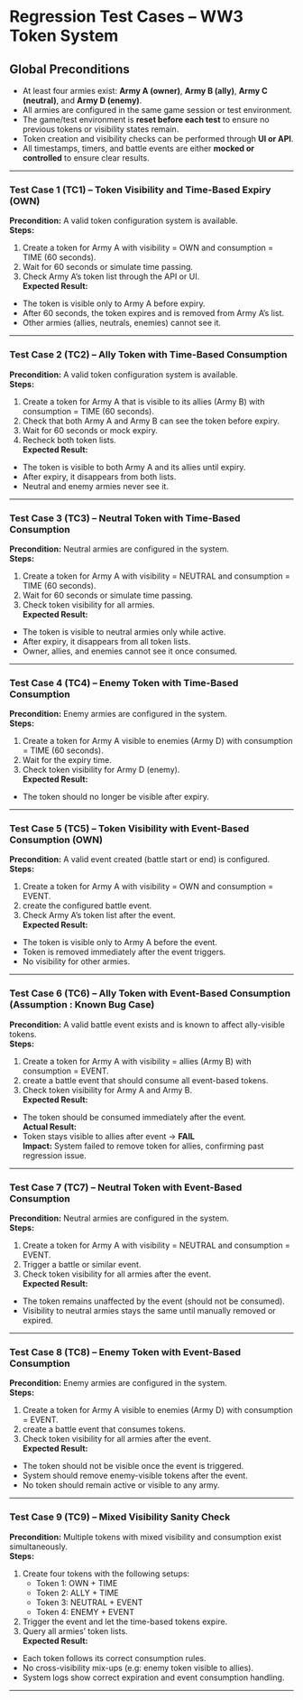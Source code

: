 # Regression Test Cases – WW3 Token System

## Global Preconditions

- At least four armies exist: **Army A (owner)**, **Army B (ally)**, **Army C (neutral)**, and **Army D (enemy)**.  
- All armies are configured in the same game session or test environment.  
- The game/test environment is **reset before each test** to ensure no previous tokens or visibility states remain.  
- Token creation and visibility checks can be performed through **UI or API**.  
- All timestamps, timers, and battle events are either **mocked or controlled** to ensure clear results.  


---

### Test Case 1 (TC1) – Token Visibility and Time-Based Expiry (OWN)
**Precondition:** A valid token configuration system is available.  
**Steps:**  
1. Create a token for Army A with visibility = OWN and consumption = TIME (60 seconds).  
2. Wait for 60 seconds or simulate time passing.  
3. Check Army A’s token list through the API or UI.  
**Expected Result:**  
- The token is visible only to Army A before expiry.  
- After 60 seconds, the token expires and is removed from Army A’s list.  
- Other armies (allies, neutrals, enemies) cannot see it.

---

### Test Case 2 (TC2) – Ally Token with Time-Based Consumption
**Precondition:** A valid token configuration system is available.  
**Steps:**  
1. Create a token for Army A that is visible to its allies (Army B) with consumption = TIME (60 seconds).  
2. Check that both Army A and Army B can see the token before expiry.  
3. Wait for 60 seconds or mock expiry.  
4. Recheck both token lists.  
**Expected Result:**  
- The token is visible to both Army A and its allies until expiry.  
- After expiry, it disappears from both lists.  
- Neutral and enemy armies never see it.

---

### Test Case 3 (TC3) – Neutral Token with Time-Based Consumption
**Precondition:** Neutral armies are configured in the system.  
**Steps:**  
1. Create a token for Army A with visibility = NEUTRAL and consumption = TIME (60 seconds).  
2. Wait for 60 seconds or simulate time passing.  
3. Check token visibility for all armies.  
**Expected Result:**  
- The token is visible to neutral armies only while active.  
- After expiry, it disappears from all token lists.  
- Owner, allies, and enemies cannot see it once consumed.

---

### Test Case 4 (TC4) – Enemy Token with Time-Based Consumption
**Precondition:** Enemy armies are configured in the system.  
**Steps:**  
1. Create a token for Army A visible to enemies (Army D) with consumption = TIME (60 seconds).  
2. Wait for the expiry time.  
3. Check token visibility for Army D (enemy).  
**Expected Result:**  
- The token should no longer be visible after expiry.

---

### Test Case 5 (TC5) – Token Visibility with Event-Based Consumption (OWN)
**Precondition:** A valid event created (battle start or end) is configured.  
**Steps:**  
1. Create a token for Army A with visibility = OWN and consumption = EVENT.  
2. create the configured battle event.  
3. Check Army A’s token list after the event.  
**Expected Result:**  
- The token is visible only to Army A before the event.  
- Token is removed immediately after the event triggers.  
- No visibility for other armies.

---

### Test Case 6 (TC6) – Ally Token with Event-Based Consumption (Assumption : Known Bug Case)
**Precondition:** A valid battle event exists and is known to affect ally-visible tokens.  
**Steps:**  
1. Create a token for Army A with visibility = allies (Army B) with consumption = EVENT.  
2. create a battle event that should consume all event-based tokens.  
3. Check token visibility for Army A and Army B.  
**Expected Result:**  
- The token should be consumed immediately after the event.  
**Actual Result:**  
- Token stays visible to allies after event → **FAIL**  
**Impact:** System failed to remove token for allies, confirming past regression issue.

---

### Test Case 7 (TC7) – Neutral Token with Event-Based Consumption
**Precondition:** Neutral armies are configured in the system.  
**Steps:**  
1. Create a token for Army A with visibility = NEUTRAL and consumption = EVENT.  
2. Trigger a battle or similar event.  
3. Check token visibility for all armies after the event.  
**Expected Result:**  
- The token remains unaffected by the event (should not be consumed).  
- Visibility to neutral armies stays the same until manually removed or expired.  

---

### Test Case 8 (TC8) – Enemy Token with Event-Based Consumption
**Precondition:** Enemy armies are configured in the system.  
**Steps:**  
1. Create a token for Army A visible to enemies (Army D) with consumption = EVENT.  
2. create a battle event that consumes tokens.  
3. Check token visibility for all armies after the event.  
**Expected Result:**  
- The token should not be visible once the event is triggered.  
- System should remove enemy-visible tokens after the event.  
- No token should remain active or visible to any army.

---

### Test Case 9 (TC9) – Mixed Visibility Sanity Check
**Precondition:** Multiple tokens with mixed visibility and consumption exist simultaneously.  
**Steps:**  
1. Create four tokens with the following setups:  
   - Token 1: OWN + TIME  
   - Token 2: ALLY + TIME  
   - Token 3: NEUTRAL + EVENT  
   - Token 4: ENEMY + EVENT  
2. Trigger the event and let the time-based tokens expire.  
3. Query all armies’ token lists.  
**Expected Result:**  
- Each token follows its correct consumption rules.  
- No cross-visibility mix-ups (e.g: enemy token visible to allies).  
- System logs show correct expiration and event consumption handling.

---